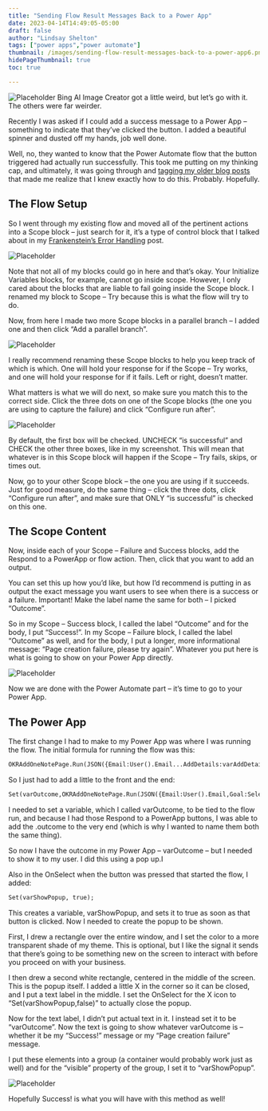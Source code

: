 ```yaml
---
title: "Sending Flow Result Messages Back to a Power App"
date: 2023-04-14T14:49:05-05:00
draft: false
author: "Lindsay Shelton"
tags: ["power apps","power automate"]
thumbnail: /images/sending-flow-result-messages-back-to-a-power-app6.png
hidePageThumbnail: true
toc: true

---
```


![Placeholder](/images/sending-flow-result-messages-back-to-a-power-app1.png)
Bing AI Image Creator got a little weird, but let’s go with it. The others were far weirder.

Recently I was asked if I could add a success message to a Power App – something to indicate that they’ve clicked the button. I added a beautiful spinner and dusted off my hands, job well done.

Well, no, they wanted to know that the Power Automate flow that the button triggered had actually run successfully. This took me putting on my thinking cap, and ultimately, it was going through and <a href="https://lindsaytshelton.com/2023/01/26/frankensteins-monster-error-handling-for-power-automate-cloud-flows/">tagging my older blog posts</a> that made me realize that I knew exactly how to do this. Probably. Hopefully.

## The Flow Setup
So I went through my existing flow and moved all of the pertinent actions into a Scope block – just search for it, it’s a type of control block that I talked about in my <a href="https://lindsaytshelton.com/2023/01/26/frankensteins-monster-error-handling-for-power-automate-cloud-flows/">Frankenstein’s Error Handling</a> post.

![Placeholder](/images/sending-flow-result-messages-back-to-a-power-app2.png)

Note that not all of my blocks could go in here and that’s okay. Your Initialize Variables blocks, for example, cannot go inside scope. However, I only cared about the blocks that are liable to fail going inside the Scope block. I renamed my block to Scope – Try because this is what the flow will try to do.

Now, from here I made two more Scope blocks in a parallel branch – I added one and then click “Add a parallel branch”.

![Placeholder](/images/sending-flow-result-messages-back-to-a-power-app3.png)

I really recommend renaming these Scope blocks to help you keep track of which is which. One will hold your response for if the Scope – Try works, and one will hold your response for if it fails. Left or right, doesn’t matter.

What matters is what we will do next, so make sure you match this to the correct side. Click the three dots on one of the Scope blocks (the one you are using to capture the failure) and click “Configure run after”.

![Placeholder](/images/sending-flow-result-messages-back-to-a-power-app4.png)

By default, the first box will be checked. UNCHECK “is successful” and CHECK the other three boxes, like in my screenshot. This will mean that whatever is in this Scope block will happen if the Scope – Try fails, skips, or times out.

Now, go to your other Scope block – the one you are using if it succeeds. Just for good measure, do the same thing – click the three dots, click “Configure run after”, and make sure that ONLY “is successful” is checked on this one.

## The Scope Content
Now, inside each of your Scope – Failure and Success blocks, add the Respond to a PowerApp or flow action. Then, click that you want to add an output.

You can set this up how you’d like, but how I’d recommend is putting in as output the exact message you want users to see when there is a success or a failure. Important! Make the label name the same for both – I picked “Outcome”.

So in my Scope – Success block, I called the label “Outcome” and for the body, I put “Success!”. In my Scope – Failure block, I called the label “Outcome” as well, and for the body, I put a longer, more informational message: “Page creation failure, please try again”. Whatever you put here is what is going to show on your Power App directly.

![Placeholder](/images/sending-flow-result-messages-back-to-a-power-app5.png)

Now we are done with the Power Automate part – it’s time to go to your Power App.

## The Power App
The first change I had to make to my Power App was where I was running the flow. The initial formula for running the flow was this:

```html
OKRAddOneNotePage.Run(JSON({Email:User().Email...AddDetails:varAddDetails},JSONFormat.Compact));
````

So I just had to add a little to the front and the end:

```html
Set(varOutcome,OKRAddOneNotePage.Run(JSON({Email:User().Email,Goal:SelectedGoal.Text,KR:Title4.Text,Manager:varManager,AddDetails:varAddDetails},JSONFormat.Compact)).outcome);
````

I needed to set a variable, which I called varOutcome, to be tied to the flow run, and because I had those Respond to a PowerApp buttons, I was able to add the .outcome to the very end (which is why I wanted to name them both the same thing).

So now I have the outcome in my Power App – varOutcome – but I needed to show it to my user. I did this using a pop up.I

Also in the OnSelect when the button was pressed that started the flow, I added:

```html
Set(varShowPopup, true);
````

This creates a variable, varShowPopup, and sets it to true as soon as that button is clicked. Now I needed to create the popup to be shown.

First, I drew a rectangle over the entire window, and I set the color to a more transparent shade of my theme. This is optional, but I like the signal it sends that there’s going to be something new on the screen to interact with before you proceed on with your business.

I then drew a second white rectangle, centered in the middle of the screen. This is the popup itself. I added a little X in the corner so it can be closed, and I put a text label in the middle. I set the OnSelect for the X icon to “Set(varShowPopup,false)” to actually close the popup.

Now for the text label, I didn’t put actual text in it. I instead set it to be “varOutcome”. Now the text is going to show whatever varOutcome is – whether it be my “Success!” message or my “Page creation failure” message.

I put these elements into a group (a container would probably work just as well) and for the “visible” property of the group, I set it to “varShowPopup”.

![Placeholder](/images/sending-flow-result-messages-back-to-a-power-app6.png)

Hopefully Success! is what you will have with this method as well!